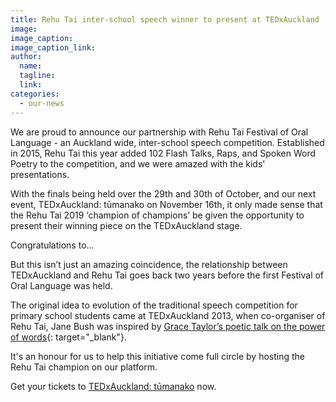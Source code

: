 ```yaml
---
title: Rehu Tai inter-school speech winner to present at TEDxAuckland
image:
image_caption:
image_caption_link:
author:
  name:
  tagline:
  link:
categories:
  - our-news
---
```


We are proud to announce our partnership with Rehu Tai Festival of Oral Language - an Auckland wide, inter-school speech competition. Established in 2015, Rehu Tai this year added 102 Flash Talks, Raps, and Spoken Word Poetry to the competition, and we were amazed with the kids' presentations.&nbsp;

With the finals being held over the 29th and 30th of October, and our next event, TEDxAuckland: tūmanako on November 16th, it only made sense that the Rehu Tai 2019 ‘champion of champions’ be given the opportunity to present their winning piece on the TEDxAuckland stage.&nbsp;

Congratulations to...&nbsp;

But this isn’t just an amazing coincidence, the relationship between TEDxAuckland and Rehu Tai goes back two years before the first Festival of Oral Language was held.&nbsp;

The original idea to evolution of the traditional speech competition for primary school students came at TEDxAuckland 2013, when co-organiser of Rehu Tai, Jane Bush was inspired by [Grace Taylor’s poetic talk on the power of words](https://youtu.be/LivPMiYik9g){: target="_blank"}.&nbsp;

It's an honour for us to help this initiative come full circle by hosting the Rehu Tai champion on our platform.&nbsp;

Get your tickets to [TEDxAuckland: tūmanako](/events/tumanako/) now.&nbsp;